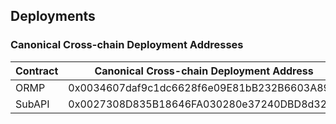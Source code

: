 ## Deployments
### Canonical Cross-chain Deployment Addresses
| Contract     | Canonical Cross-chain Deployment Address     |
| ------------ | -------------------------------------------- |
| ORMP         | 0x0034607daf9c1dc6628f6e09E81bB232B6603A89   |
| SubAPI       | 0x0027308D835B18646FA030280e37240DBD8d3219   |
